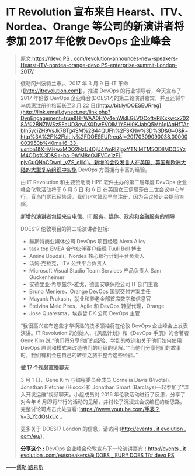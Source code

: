 # IT Revolution 宣布来自 Hearst、ITV、Nordea、Orange 等公司的新演讲者将参加 2017 年伦敦 DevOps 企业峰会

> 原文:[https://devo PS . com/revolution-announces-new-speakers-Hearst-ITV-nordea-orange-devo PS-enterprise-summit-London-2017/](https://devops.com/revolution-announces-new-speakers-hearst-itv-nordea-orange-devops-enterprise-summit-london-2017/)

> 俄勒冈州波特兰市。、2017 年 3 月 9 日–IT 革命(【http://itrevolution.com】)，推进 DevOps 的行业领导者，今天宣布了 2017 年伦敦 DevOps 企业峰会(DOES17)的第二轮演讲嘉宾，并且还将早鸟优惠注册价格延长至3 月 22 日([http://bit.ly/DOESEURreg](http://link.email.dynect.net/link.php?DynEngagement=true&H=WAA0HYy4enWklLGLVOCoftvRiKxkwcx7028A%2BNZlWSzSEaUD3cyAX0DwEVOIM1YSHi0KJabQ5Mh1qlAqHfTArbIn5yciZH9VsJk7BTg4SM%2B44QUFh%2FSKNw%3D%3D&G=0&R=http%3A%2F%2Fbit.ly%2FDOESEURreg&I=20170309090038.00000003950b%40mail6-33-usnbn1&X=MHwxMDQ2NzU4OjU4YmRlZjgxYTNiMTM5ODllMDQ5YzM4ODs%3D&S=-ba-9AfM8oOJFVCe1zFi-pjvGuQNoCDwnL_vZS_oIik))。新增的会议发言人在美国、英国和欧洲大陆的大型复杂组织中实施 DevOps 方面拥有丰富的经验。
> 
> 由 IT Revolution 和主要赞助商 HPE 软件主办的第二届年度 DevOps 企业峰会伦敦活动将于 6 月 5 日 和 6 日 在英国女王伊丽莎白二世会议中心举行。盲鸟门票已经售罄，我们非常鼓励早鸟注册，因为会议预计会提前售罄。
> 
> **新增的演讲者包括来自电信、IT 服务、媒体、政府和金融服务的领导**
> 
> DOES17 伦敦项目的第二轮演讲者包括:
> 
> *   赫斯特商业媒体公司 DevOps 项目经理 Alexa Alley
> *   task top EMEA 合作伙伴客户经理 Tuuli Bell 博士
> *   Amine Boudali，Nordea 核心银行计划平台负责人
> *   汤姆·克拉克，ITV 公共平台负责人
> *   Microsoft Visual Studio Team Services 产品负责人 Sam Guckenheimer
> *   安德里亚·希尔兹尔-雅戈，德国安联保险公司 IT 部门主管
> *   Bruno Meniere，Orange DevOps 国家交付方案主任
> *   Mayank Prakash，就业和养老金部首席数字和信息官
> *   Etelvina Melo Pires，Agile 和 DevOps 转型代理，Orange
> *   Jose Quaresma，埃森哲 DK 公司 DevOps 主管
> 
> “我很高兴宣布这些才华横溢的技术领袖将在伦敦 DevOps 企业峰会上发表演讲。IT Revolution 的创始人、《凤凰计划》和《DevOps 手册》的合著者 Gene Kim 说:“他们将分享他们的经验、学到的教训和关于他们如何使用 DevOps 原则和模式来改造他们的组织的见解。”“当他们分享他们的故事时，我们有机会在自己的转型之旅中整合这些经验。”
> 
> **做 17 个视频直播聊天**
> 
> 3 月 1 日，Gene Kim 与编程委员会成员 Cornelia Davis (Pivotal)、Jonathan Fletcher (Hiscox)和 Jonathan Smart (Barclays)一起参加了“深入开发运维”视频聊天。小组成员对 2016 年伦敦活动进行了反思，分享了对今年 6 月即将举行的活动的见解，并讨论了沉浸式会议编程的新思路。完整讨论可点击此处查看:([https://www.youtube.com/<wbr>手表？v=3_YcdOsIxUc](http://link.email.dynect.net/link.php?DynEngagement=true&H=WAA0HYy4enWklLGLVOCoftvRiKxkwcx7028A%2BNZlWSzSEaUD3cyAX0DwEVOIM1YSHi0KJabQ5Mh1qlAqHfTArbIn5yciZH9VsJk7BTg4SM%2B44QUFh%2FSKNw%3D%3D&G=0&R=https%3A%2F%2Fwww.youtube.com%2Fwatch%3Fv%3D3_YcdOsIxUc&I=20170309090038.00000003950b%40mail6-33-usnbn1&X=MHwxMDQ2NzU4OjU4YmRlZjgxYTNiMTM5ODllMDQ5YzM4ODs%3D&S=YaVAsDf11UiWG-_TnZNYJzLJXKME94XrX6b6w7hIV0k) 。
> 
> 更多关于 DOES17 London 的信息，请访问:([http://events . it evolution .<wbr>com/eu/](http://link.email.dynect.net/link.php?DynEngagement=true&H=WAA0HYy4enWklLGLVOCoftvRiKxkwcx7028A%2BNZlWSzSEaUD3cyAX0DwEVOIM1YSHi0KJabQ5Mh1qlAqHfTArbIn5yciZH9VsJk7BTg4SM%2B44QUFh%2FSKNw%3D%3D&G=0&R=http%3A%2F%2Fevents.itrevolution.com%2Feu%2F&I=20170309090038.00000003950b%40mail6-33-usnbn1&X=MHwxMDQ2NzU4OjU4YmRlZjgxYTNiMTM5ODllMDQ5YzM4ODs%3D&S=yFSbwgvEtiMlcr9t-rgmT2CDagBg0q3rNATP5vrBZHQ))。
> 
> [**分享这个** **:**](http://link.email.dynect.net/link.php?DynEngagement=true&H=WAA0HYy4enWklLGLVOCoftvRiKxkwcx7028A%2BNZlWSzSEaUD3cyAX0DwEVOIM1YSHi0KJabQ5Mh1qlAqHfTArbIn5yciZH9VsJk7BTg4SM%2B44QUFh%2FSKNw%3D%3D&G=0&R=https%3A%2F%2Ftwitter.com%2Fhome%3Fstatus%3DDevOps%2520Enterprise%2520Summit%2520London%2520Announces%2520Next%2520Round%2520of%2520Speakers%21%2520http%253A%2F%2Fevents.itrevolution.com%2Feu%2Fspeakers%2F%2520%2540DOES_EUR%2520%2523DOES17%2520%2523DevOps&I=20170309090038.00000003950b%40mail6-33-usnbn1&X=MHwxMDQ2NzU4OjU4YmRlZjgxYTNiMTM5ODllMDQ5YzM4ODs%3D&S=LvX0gdWujUG6Fh4GxoBx4T8s6Wud3cVWUuRTrlhwHII) DevOps 企业峰会伦敦宣布下一轮演讲嘉宾！[http://events . it evolution .<wbr>com/eu/speakers/](http://link.email.dynect.net/link.php?DynEngagement=true&H=WAA0HYy4enWklLGLVOCoftvRiKxkwcx7028A%2BNZlWSzSEaUD3cyAX0DwEVOIM1YSHi0KJabQ5Mh1qlAqHfTArbIn5yciZH9VsJk7BTg4SM%2B44QUFh%2FSKNw%3D%3D&G=0&R=http%3A%2F%2Fevents.itrevolution.com%2Feu%2Fspeakers%2F&I=20170309090038.00000003950b%40mail6-33-usnbn1&X=MHwxMDQ2NzU4OjU4YmRlZjgxYTNiMTM5ODllMDQ5YzM4ODs%3D&S=xJnCJJNmaxNUJj2CbxsxPI6IwewFkTjNsg648CU_QKI)[@ DOES _ EUR](http://link.email.dynect.net/link.php?DynEngagement=true&H=WAA0HYy4enWklLGLVOCoftvRiKxkwcx7028A%2BNZlWSzSEaUD3cyAX0DwEVOIM1YSHi0KJabQ5Mh1qlAqHfTArbIn5yciZH9VsJk7BTg4SM%2B44QUFh%2FSKNw%3D%3D&G=0&R=https%3A%2F%2Ftwitter.com%2FDOES_EUR&I=20170309090038.00000003950b%40mail6-33-usnbn1&X=MHwxMDQ2NzU4OjU4YmRlZjgxYTNiMTM5ODllMDQ5YzM4ODs%3D&S=glvMdC2eaMYdBZCwnybuipe2l8QluoDRCk6HSe3yp_E)[# DOES 17](http://link.email.dynect.net/link.php?DynEngagement=true&H=WAA0HYy4enWklLGLVOCoftvRiKxkwcx7028A%2BNZlWSzSEaUD3cyAX0DwEVOIM1YSHi0KJabQ5Mh1qlAqHfTArbIn5yciZH9VsJk7BTg4SM%2B44QUFh%2FSKNw%3D%3D&G=0&R=https%3A%2F%2Ftwitter.com%2Fhashtag%2FDOES17&I=20170309090038.00000003950b%40mail6-33-usnbn1&X=MHwxMDQ2NzU4OjU4YmRlZjgxYTNiMTM5ODllMDQ5YzM4ODs%3D&S=AqnhGF4Cxmo_loU9H371Yxj8qg5W9gBlmWxiO2h0pY0)[# devo PS](http://link.email.dynect.net/link.php?DynEngagement=true&H=WAA0HYy4enWklLGLVOCoftvRiKxkwcx7028A%2BNZlWSzSEaUD3cyAX0DwEVOIM1YSHi0KJabQ5Mh1qlAqHfTArbIn5yciZH9VsJk7BTg4SM%2B44QUFh%2FSKNw%3D%3D&G=0&R=https%3A%2F%2Ftwitter.com%2Fhashtag%2Fdevops&I=20170309090038.00000003950b%40mail6-33-usnbn1&X=MHwxMDQ2NzU4OjU4YmRlZjgxYTNiMTM5ODllMDQ5YzM4ODs%3D&S=_Bi14BR6kdjN9g_kpQf_4Y2uYVlHHc7x80OnbJkCRG8)

——[儒勒·路易斯](https://devops.com/author/jules/)